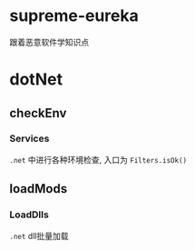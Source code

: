 # supreme-eureka
跟着恶意软件学知识点


# dotNet
## checkEnv
### Services
`.net` 中进行各种环境检查, 入口为 `Filters.isOk()`
## loadMods
### LoadDlls
`.net` dll批量加载